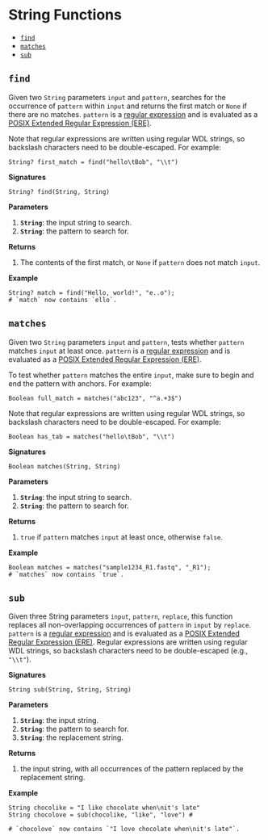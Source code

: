 # String Functions

- [`find`](#find)
- [`matches`](#matches)
- [`sub`](#sub)

## `find`

Given two `String` parameters `input` and `pattern`, searches for the occurrence of
`pattern` within `input` and returns the first match or `None` if there are no matches.
`pattern` is a [regular expression](https://en.wikipedia.org/wiki/Regular_expression)
and is evaluated as a [POSIX Extended Regular Expression
(ERE)](https://en.wikipedia.org/wiki/Regular_expression#POSIX_basic_and_extended).


Note that regular expressions are written using regular WDL strings, so backslash
characters need to be double-escaped. For example:

```wdl
String? first_match = find("hello\tBob", "\\t")
```

**Signatures**

```wdl
String? find(String, String)
```

**Parameters**

1. **`String`**: the input string to search.
2. **`String`**: the pattern to search for.

**Returns**

1. The contents of the first match, or `None` if `pattern` does not match `input`.

**Example**

```wdl
String? match = find("Hello, world!", "e..o");
# `match` now contains `ello`.
```

## `matches`

Given two `String` parameters `input` and `pattern`, tests whether `pattern` matches
`input` at least once. `pattern` is a [regular
expression](https://en.wikipedia.org/wiki/Regular_expression) and is evaluated as a
[POSIX Extended Regular Expression
(ERE)](https://en.wikipedia.org/wiki/Regular_expression#POSIX_basic_and_extended).

To test whether `pattern` matches the entire `input`, make sure to begin and end the
pattern with anchors. For example:

```wdl
Boolean full_match = matches("abc123", "^a.+3$")
```

Note that regular expressions are written using regular WDL strings, so backslash
characters need to be double-escaped. For example:

```wdl
Boolean has_tab = matches("hello\tBob", "\\t")
```

**Signatures**

```wdl
Boolean matches(String, String)
```

**Parameters**

1. **`String`**: the input string to search.
2. **`String`**: the pattern to search for.

**Returns**

1. `true` if `pattern` matches `input` at least once, otherwise `false`.

**Example**

```wdl
Boolean matches = matches("sample1234_R1.fastq", "_R1");
# `matches` now contains `true`.
```

## `sub`

Given three String parameters `input`, `pattern`, `replace`, this function replaces all
non-overlapping occurrences of `pattern` in `input` by `replace`. `pattern` is a
[regular expression](https://en.wikipedia.org/wiki/Regular_expression) and is evaluated
as a [POSIX Extended Regular Expression
(ERE)](https://en.wikipedia.org/wiki/Regular_expression#POSIX_basic_and_extended).
Regular expressions are written using regular WDL strings, so backslash characters need
to be double-escaped (e.g., `"\\t"`).


**Signatures**

```wdl
String sub(String, String, String)
```

**Parameters**

1. **`String`**: the input string.
2. **`String`**: the pattern to search for.
3. **`String`**: the replacement string.

**Returns**

1. the input string, with all occurrences of the pattern replaced by the replacement
   string.

**Example**

```wdl
String chocolike = "I like chocolate when\nit's late"
String chocolove = sub(chocolike, "like", "love") #

# `chocolove` now contains `"I love chocolate when\nit's late"`.
```
